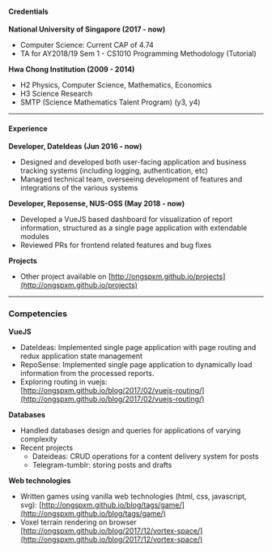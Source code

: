 #### Credentials
**National University of Singapore (2017 - now)**
- Computer Science: Current CAP of 4.74
- TA for AY2018/19 Sem 1 - CS1010 Programming Methodology (Tutorial)

**Hwa Chong Institution (2009 - 2014)**
- H2 Physics, Computer Science, Mathematics, Economics
- H3 Science Research
- SMTP (Science Mathematics Talent Program) (y3, y4)

---

#### Experience
**Developer, DateIdeas (Jun 2016 - now)**
- Designed and developed both user-facing application and business tracking systems (including logging, authentication, etc)
- Managed technical team, overseeing development of features and integrations of the various systems

**Developer, Reposense, NUS-OSS (May 2018 - now)**
- Developed a VueJS based dashboard for visualization of report information, structured as a single page application with extendable modules
- Reviewed PRs for frontend related features and bug fixes

**Projects**
- Other project available on [http://ongspxm.github.io/projects](http://ongspxm.github.io/projects)

---

### Competencies
**VueJS**
- DateIdeas: Implemented single page application with page routing and redux application state management
- RepoSense: Implemented single page application to dynamically load information from the processed reports.
- Exploring routing in vuejs: [http://ongspxm.github.io/blog/2017/02/vuejs-routing/](http://ongspxm.github.io/blog/2017/02/vuejs-routing/)

**Databases**
- Handled databases design and queries for applications of varying complexity
- Recent projects
    - Dateideas: CRUD operations for a content delivery system for posts
    - Telegram-tumblr: storing posts and drafts 

**Web technologies**
- Written games using vanilla web technologies (html, css, javascript, svg): [http://ongspxm.github.io/blog/tags/game/](http://ongspxm.github.io/blog/tags/game/)
- Voxel terrain rendering on browser [http://ongspxm.github.io/blog/2017/12/vortex-space/](http://ongspxm.github.io/blog/2017/12/vortex-space/)
